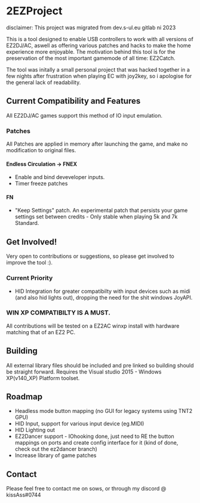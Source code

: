 # 2EZProject
disclaimer: This project was migrated from dev.s-ul.eu gitlab ni 2023

This is a tool designed to enable USB controllers to work with all versions of EZ2DJ/AC, aswell as offering various patches and hacks to make the home experience more enjoyable. The motivation behind this tool is for the preservation of the most important gamemode of all time: EZ2Catch.

The tool was initally a small personal project that was hacked together in a few nights after frustration when playing EC with joy2key, so i apologise for the general lack of readability.

## Current Compatibility and Features

All EZ2DJ/AC games support this method of IO input emulation.

### Patches 
All Patches are applied in memory after launching the game, and make no modification to original files.
#### Endless Circulation -> FNEX
- Enable and bind deveveloper inputs.
- Timer freeze patches
#### FN
- "Keep Settings" patch. An experimental patch that persists your game settings set between credits - Only stable when playing 5k and 7k Standard.
	

## Get Involved!
Very open to contributions or suggestions, so please get involved to improve the tool :). 
### Current Priority
 - HID Integration for greater compatibilty with input devices such as midi (and also hid lights out), dropping the need for the shit windows JoyAPI.

### WIN XP COMPATIBILTY IS A MUST.
All contributions will be tested on a EZ2AC winxp install with hardware matching that of an EZ2 PC.

## Building
All external library files should be included and pre linked so building should be straight forward. 
Requires the Visual studio 2015 - Windows XP(v140_XP) Platform toolset.

## Roadmap
- Headless mode button mapping (no GUI for legacy systems using TNT2 GPU)
- HID Input, support for various input device (eg.MIDI)
- HID Lighting out
- EZ2Dancer support - IOhooking done, just need to RE the button mappings on ports and create config interface for it (kind of done, check out the ez2dancer branch)
- Increase library of game patches

## Contact

Please feel free to contact me on sows, or through my discord @ kissAss#0744



